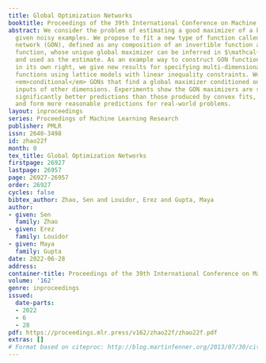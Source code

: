```yaml
---
title: Global Optimization Networks
booktitle: Proceedings of the 39th International Conference on Machine Learning
abstract: We consider the problem of estimating a good maximizer of a black-box function
  given noisy examples. We propose to fit a new type of function called a global optimization
  network (GON), defined as any composition of an invertible function and a unimodal
  function, whose unique global maximizer can be inferred in $\mathcal{O}(D)$ time,
  and used as the estimate. As an example way to construct GON functions, and interesting
  in its own right, we give new results for specifying multi-dimensional unimodal
  functions using lattice models with linear inequality constraints. We extend to
  <em>conditional</em> GONs that find a global maximizer conditioned on specified
  inputs of other dimensions. Experiments show the GON maximizers are statistically
  significantly better predictions than those produced by convex fits, GPR, or DNNs,
  and form more reasonable predictions for real-world problems.
layout: inproceedings
series: Proceedings of Machine Learning Research
publisher: PMLR
issn: 2640-3498
id: zhao22f
month: 0
tex_title: Global Optimization Networks
firstpage: 26927
lastpage: 26957
page: 26927-26957
order: 26927
cycles: false
bibtex_author: Zhao, Sen and Louidor, Erez and Gupta, Maya
author:
- given: Sen
  family: Zhao
- given: Erez
  family: Louidor
- given: Maya
  family: Gupta
date: 2022-06-28
address:
container-title: Proceedings of the 39th International Conference on Machine Learning
volume: '162'
genre: inproceedings
issued:
  date-parts:
  - 2022
  - 6
  - 28
pdf: https://proceedings.mlr.press/v162/zhao22f/zhao22f.pdf
extras: []
# Format based on citeproc: http://blog.martinfenner.org/2013/07/30/citeproc-yaml-for-bibliographies/
---
```

